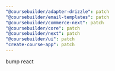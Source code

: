 ```yaml
---
"@coursebuilder/adapter-drizzle": patch
"@coursebuilder/email-templates": patch
"@coursebuilder/commerce-next": patch
"@coursebuilder/core": patch
"@coursebuilder/next": patch
"@coursebuilder/ui": patch
"create-course-app": patch
---
```


bump react
